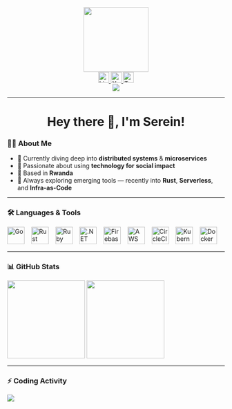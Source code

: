
<div align="center">
  <img height="150" src="https://media.giphy.com/media/M9gbBd9nbDrOTu1Mqx/giphy.gif" />
</div>

<div align="center">
  <a href="https://linkedin.com/in/shimaserein" target="_blank">
    <img src="https://img.shields.io/static/v1?message=LinkedIn&logo=linkedin&label=&color=0077B5&logoColor=white&labelColor=&style=for-the-badge" height="25" alt="LinkedIn badge" />
  </a>
  <a href="https://youtube.com/@giticye" target="_blank">
    <img src="https://img.shields.io/static/v1?message=YouTube&logo=youtube&label=&color=FF0000&logoColor=white&labelColor=&style=for-the-badge" height="25" alt="YouTube badge" />
  </a>
  <a href="https://twitter.com/giticye" target="_blank">
    <img src="https://img.shields.io/static/v1?message=Twitter&logo=twitter&label=&color=1DA1F2&logoColor=white&labelColor=&style=for-the-badge" height="25" alt="Twitter badge" />
  </a>
</div>

<div align="center">
  <img src="https://visitor-badge.laobi.icu/badge?page_id=supserrr.supserrr" />
</div>

---

<h1 align="center">Hey there 👋, I'm Serein!</h1>

### 👨‍💻 About Me

- 🌱 Currently diving deep into **distributed systems** & **microservices**
- 🎯 Passionate about using **technology for social impact**
- 📍 Based in **Rwanda**
- 🚀 Always exploring emerging tools — recently into **Rust**, **Serverless**, and **Infra-as-Code**

---

### 🛠 Languages & Tools

<p align="left">
  <img src="https://cdn.jsdelivr.net/gh/devicons/devicon/icons/go/go-original-wordmark.svg" height="40" alt="Go" />
  &nbsp;&nbsp;
  <img src="https://cdn.jsdelivr.net/gh/devicons/devicon/icons/rust/rust-original.svg" height="40" alt="Rust" />
  &nbsp;&nbsp;
  <img src="https://cdn.jsdelivr.net/gh/devicons/devicon/icons/ruby/ruby-plain-wordmark.svg" height="40" alt="Ruby" />
  &nbsp;&nbsp;
  <img src="https://cdn.jsdelivr.net/gh/devicons/devicon/icons/dot-net/dot-net-plain-wordmark.svg" height="40" alt=".NET" />
  &nbsp;&nbsp;
  <img src="https://cdn.jsdelivr.net/gh/devicons/devicon/icons/firebase/firebase-plain-wordmark.svg" height="40" alt="Firebase" />
  &nbsp;&nbsp;
  <img src="https://cdn.jsdelivr.net/gh/devicons/devicon/icons/amazonwebservices/amazonwebservices-line-wordmark.svg" height="40" alt="AWS" />
  &nbsp;&nbsp;
  <img src="https://cdn.jsdelivr.net/gh/devicons/devicon/icons/circleci/circleci-plain.svg" height="40" alt="CircleCI" />
  &nbsp;&nbsp;
  <img src="https://cdn.jsdelivr.net/gh/devicons/devicon/icons/kubernetes/kubernetes-plain.svg" height="40" alt="Kubernetes" />
  &nbsp;&nbsp;
  <img src="https://cdn.jsdelivr.net/gh/devicons/devicon/icons/docker/docker-plain-wordmark.svg" height="40" alt="Docker" />
</p>

---

### 📊 GitHub Stats

<p align="left">
  <img src="https://github-readme-stats.vercel.app/api?username=supserrr&show_icons=true&theme=radical" height="180" />
  <img src="https://github-readme-stats.vercel.app/api/top-langs/?username=supserrr&layout=compact&theme=radical" height="180"/>
</p>

---

### ⚡ Coding Activity

<img src="https://github-readme-activity-graph.vercel.app/graph?username=supserrr&theme=react-dark" />
